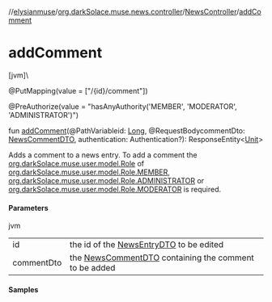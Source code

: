 //[elysianmuse](../../../index.md)/[org.darkSolace.muse.news.controller](../index.md)/[NewsController](index.md)/[addComment](add-comment.md)

# addComment

[jvm]\

@PutMapping(value = [&quot;/{id}/comment&quot;])

@PreAuthorize(value = &quot;hasAnyAuthority('MEMBER', 'MODERATOR', 'ADMINISTRATOR')&quot;)

fun [addComment](add-comment.md)(@PathVariableid: [Long](https://kotlinlang.org/api/latest/jvm/stdlib/kotlin/-long/index.html), @RequestBodycommentDto: [NewsCommentDTO](../../org.darkSolace.muse.news.model.dto/-news-comment-d-t-o/index.md), authentication: Authentication?): ResponseEntity&lt;[Unit](https://kotlinlang.org/api/latest/jvm/stdlib/kotlin/-unit/index.html)&gt;

Adds a comment to a news entry. To add a comment the [org.darkSolace.muse.user.model.Role](../../org.darkSolace.muse.user.model/-role/index.md) of [org.darkSolace.muse.user.model.Role.MEMBER](../../org.darkSolace.muse.user.model/-role/-m-e-m-b-e-r/index.md), [org.darkSolace.muse.user.model.Role.ADMINISTRATOR](../../org.darkSolace.muse.user.model/-role/-a-d-m-i-n-i-s-t-r-a-t-o-r/index.md) or [org.darkSolace.muse.user.model.Role.MODERATOR](../../org.darkSolace.muse.user.model/-role/-m-o-d-e-r-a-t-o-r/index.md) is required.

#### Parameters

jvm

| | |
|---|---|
| id | the id of the [NewsEntryDTO](../../org.darkSolace.muse.news.model.dto/-news-entry-d-t-o/index.md) to be edited |
| commentDto | the [NewsCommentDTO](../../org.darkSolace.muse.news.model.dto/-news-comment-d-t-o/index.md) containing the comment to be added |

#### Samples
